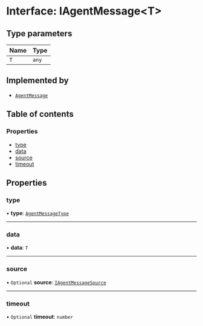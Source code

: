 # Interface: IAgentMessage<T\>

## Type parameters

| Name | Type |
| :------ | :------ |
| `T` | `any` |

## Implemented by

- [`AgentMessage`](../classes/AgentMessage.md)

## Table of contents

### Properties

- [type](IAgentMessage.md#type)
- [data](IAgentMessage.md#data)
- [source](IAgentMessage.md#source)
- [timeout](IAgentMessage.md#timeout)

## Properties

### type

• **type**: [`AgentMessageType`](../enums/AgentMessageType.md)

___

### data

• **data**: `T`

___

### source

• `Optional` **source**: [`IAgentMessageSource`](IAgentMessageSource.md)

___

### timeout

• `Optional` **timeout**: `number`
